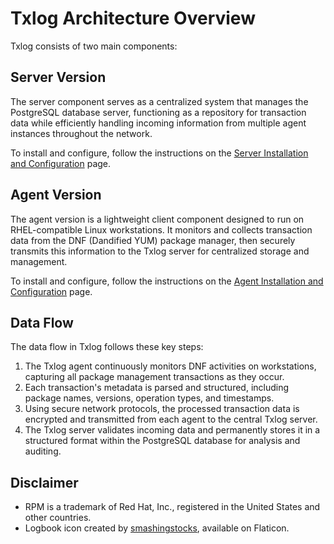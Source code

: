 # Txlog Architecture Overview

Txlog consists of two main components:

## Server Version

The server component serves as a centralized system that manages the PostgreSQL
database server, functioning as a repository for transaction data while
efficiently handling incoming information from multiple agent instances
throughout the network.

To install and configure, follow the instructions on the [Server Installation
and Configuration](server) page.

## Agent Version

The agent version is a lightweight client component designed to run on
RHEL-compatible Linux workstations. It monitors and collects transaction data
from the DNF (Dandified YUM) package manager, then securely transmits this
information to the Txlog server for centralized storage and management.

To install and configure, follow the instructions on the [Agent Installation and
Configuration](agent) page.

## Data Flow

The data flow in Txlog follows these key steps:

1. The Txlog agent continuously monitors DNF activities on workstations,
   capturing all package management transactions as they occur.
2. Each transaction's metadata is parsed and structured, including package
   names, versions, operation types, and timestamps.
3. Using secure network protocols, the processed transaction data is encrypted
   and transmitted from each agent to the central Txlog server.
4. The Txlog server validates incoming data and permanently stores it in a
   structured format within the PostgreSQL database for analysis and auditing.

## Disclaimer

* RPM is a trademark of Red Hat, Inc., registered in the United States and other countries.
* Logbook icon created by [smashingstocks](https://www.flaticon.com/authors/smashingstocks), available on Flaticon.

